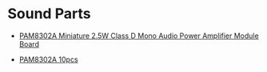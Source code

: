 # Sound Parts

* [PAM8302A Miniature 2.5W Class D Mono Audio Power Amplifier Module Board](https://www.ebay.com/sch/i.html?_nkw=PAM8302A)

* [PAM8302A 10pcs](https://www.ebay.com/itm/354647594669?hash=item5292a4d6ad:g:bPEAAOSwrHxkEExV&amdata=enc%3AAQAIAAAAwCRR%2BjGzHc1QqgUzZg50TfImB2%2FezhxRjE7yUQNozGL6cv2SDrjR7iOuwZo49L7haNuPr2QT7VjzxUc239%2FnLwwBf9XKrcrc1PW4ltGrU%2BdLRoHBzdyYTIQWIMDQDveovSDkq%2BpCDhFufpmJ1Px%2FqAhXV08xFKXznhPtH2vc79IOM3q2sfNrHuvjGk11IxDzR65VlyK2IANBD9zljk0hEGxKX6GWmee2WkL040%2F4%2BA3AvDZMlEwBAaQHlSO7teXcRw%3D%3D%7Ctkp%3ABk9SR-bu7rvLYg)
